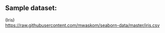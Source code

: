 

## Sample dataset:


(Iris)       
https://raw.githubusercontent.com/mwaskom/seaborn-data/master/iris.csv
        

